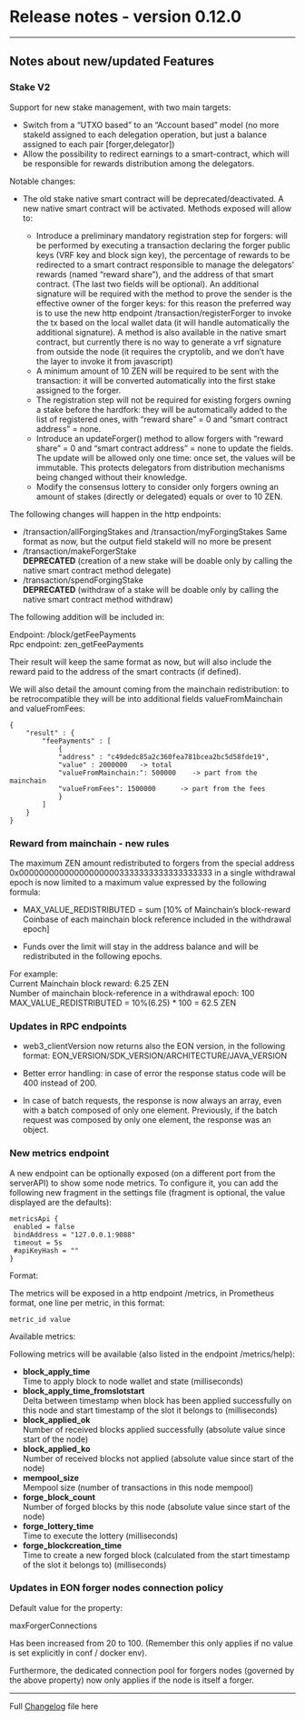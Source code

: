 # Release notes - version 0.12.0

---

## Notes about new/updated Features

### Stake V2 

Support for new stake management, with two main targets:

- Switch from a “UTXO based” to an “Account based” model (no more stakeId assigned to each delegation operation, but just a balance assigned to each pair [forger,delegator])
- Allow the possibility to redirect earnings to a smart-contract, which will be responsible for rewards distribution among the delegators.

Notable changes:
- The old stake native smart contract will be deprecated/deactivated.
A new native smart contract will be activated.
Methods exposed will allow to:

    - Introduce a preliminary mandatory registration step for forgers: will be performed by executing a transaction declaring the forger public keys (VRF key and block sign key), the percentage of rewards to be redirected to a smart contract responsible to manage the delegators’ rewards (named “reward share”), and the address of that smart contract. (The last two fields will be optional).
    An additional signature will be required with the method to prove the sender is the effective owner of the forger keys: for this reason the preferred way is to use the new http endpoint /transaction/registerForger to invoke the tx based on the local wallet data (it will handle automatically the additional signature). A method is also available in the native smart contract, but currently there is no way to generate a vrf signature from outside the node (it requires the cryptolib, and we don’t have the layer to invoke it from javascript)
    - A minimum amount of 10 ZEN will be required to be sent with the transaction: it will be converted automatically into the first stake assigned to the forger.
    - The registration step will not be required for existing forgers owning a stake before the hardfork: they will be automatically added to the list of registered ones, with “reward share” = 0 and “smart contract address” = none.
    - Introduce an updateForger() method to allow forgers with “reward share” = 0 and “smart contract address” = none to update the fields. The update will be allowed only one time: once set, the values will be immutable. This protects delegators from distribution mechanisms being changed without their knowledge.
    - Modify the consensus lottery to consider only forgers owning an amount of stakes (directly or delegated) equals or over to 10 ZEN.

The following changes will happen in the http endpoints:
- /transaction/allForgingStakes and /transaction/myForgingStakes
Same format as now, but the output field stakeId will no more be present
- /transaction/makeForgerStake<br>
**DEPRECATED** (creation of a new stake will be doable only by calling the native smart contract method delegate)
- /transaction/spendForgingStake<br>
**DEPRECATED** (withdraw of a stake will be doable only by calling the native smart contract method withdraw)

The following addition will be included in:<br>

Endpoint: /block/getFeePayments <br>
Rpc endpoint:  zen_getFeePayments<br>

Their result will keep the same format as now, but will also include the reward paid to the  address of the smart contracts (if defined).

We will also detail the amount coming from the mainchain redistribution: to be retrocompatible they will be into  additional fields valueFromMainchain and valueFromFees:

```
{
    "result" : {            
        "feePayments" : [
            {
            "address" : "c49dedc85a2c360fea781bcea2bc5d58fde19",
            "value" : 2000000   -> total
            "valueFromMainchain:": 500000    -> part from the mainchain
            "valueFromFees": 1500000      -> part from the fees 
            }
        ]
    }
}
```
### Reward from mainchain - new rules

The maximum ZEN amount redistributed to forgers from the special address 0x000000000000000000003333333333333333333  in a single withdrawal epoch is now  limited to a maximum value expressed by the following formula:

- MAX_VALUE_REDISTRIBUTED = sum [10% of Mainchain’s block-reward Coinbase of each mainchain block reference included in the withdrawal epoch]

- Funds over the limit will stay in the address balance and will be  redistributed in the following epochs.

For example:<br>
Current Mainchain block reward: 6.25 ZEN<br>
Number of mainchain block-reference in a withdrawal epoch: 100<br>
MAX_VALUE_REDISTRIBUTED = 10%(6.25) * 100 = 62.5 ZEN<br>

###  Updates in RPC endpoints

- web3_clientVersion now returns also the EON version, in the following format:
EON_VERSION/SDK_VERSION/ARCHITECTURE/JAVA_VERSION

- Better error handling: in case of error the response status code will be 400 instead of 200.

- In case of batch requests, the response is  now always an array,  even with a batch composed of only one element. Previously, if the batch request was composed by only one element,  the response was an object.

###   New metrics endpoint
A new endpoint can be optionally exposed (on a different port from the serverAPI) to show some node metrics.
To configure it, you can add the following new fragment in the settings file (fragment is optional, the value displayed are the defaults):
```
metricsApi {
 enabled = false
 bindAddress = "127.0.0.1:9088"
 timeout = 5s
 #apiKeyHash = ""
}
```

Format:

The metrics will be exposed in a http endpoint /metrics, in Prometheus format, one line per metric, in this format:

```
metric_id value
```

Available metrics:

Following  metrics will be available (also listed in the endpoint /metrics/help):

- **block_apply_time**<br>
Time to apply block to node wallet and state (milliseconds)
- **block_apply_time_fromslotstart**<br>
Delta between timestamp when block has been applied successfully on this node and start timestamp of the slot it belongs to (milliseconds)
- **block_applied_ok**<br>
Number of received blocks applied successfully (absolute value since start of the node)
- **block_applied_ko**<br>
Number of received blocks not applied (absolute value since start of the node)
- **mempool_size**<br>
Mempool size (number of transactions in this node mempool)
- **forge_block_count**<br>
Number of forged blocks by this node (absolute value since start of the node)
- **forge_lottery_time**<br>
Time to execute the lottery (milliseconds)
- **forge_blockcreation_time**<br>
Time to create a new forged block (calculated from the start timestamp of the slot it belongs to) (milliseconds)

###   Updates in EON forger nodes connection policy

Default value for the property:

maxForgerConnections

Has been  increased from 20 to 100.
(Remember this only applies if no value is set explicitly in conf / docker env).

Furthermore, the dedicated connection pool for forgers nodes (governed by the above property) now only applies if the node is itself a forger.

---
Full [Changelog](/CHANGELOG.md) file here

